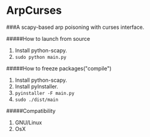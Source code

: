 # ArpCurses
###A scapy-based arp poisoning with curses interface.


#####How to launch from source
  1. Install python-scapy.
  2.   ```sudo python main.py```

#####How to freeze packages("compile")
  1. Install python-scapy.
  2. Install pyInstaller.
  3.  ```pyinstaller -F main.py ```
  4.  ```sudo ./dist/main```

#####Compatibility
  1. GNU/Linux
  2. OsX
